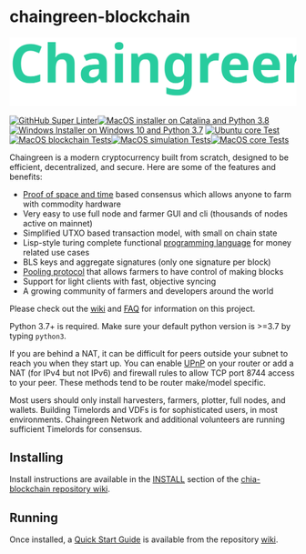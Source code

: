 # chaingreen-blockchain

![Alt text](./chia_logo.svg)

[![GithHub Super Linter](https://github.com/ChainGreenOrg/chaingreen-blockchain/actions/workflows/super-linter.yml/badge.svg)](https://github.com/ChainGreenOrg/chaingreen-blockchain/actions/workflows/super-linter.yml)[![MacOS installer on Catalina and Python 3.8](https://github.com/ChainGreenOrg/chaingreen-blockchain/actions/workflows/build-macos-installer.yml/badge.svg)](https://github.com/ChainGreenOrg/chaingreen-blockchain/actions/workflows/build-macos-installer.yml)[![Windows Installer on Windows 10 and Python 3.7](https://github.com/ChainGreenOrg/chaingreen-blockchain/actions/workflows/build-windows-installer.yml/badge.svg)](https://github.com/ChainGreenOrg/chaingreen-blockchain/actions/workflows/build-windows-installer.yml)
[![Ubuntu core Test](https://github.com/ChainGreenOrg/chaingreen-blockchain/actions/workflows/build-test-ubuntu-core.yml/badge.svg)](https://github.com/ChainGreenOrg/chaingreen-blockchain/actions/workflows/build-test-ubuntu-core.yml)[![MacOS blockchain Tests](https://github.com/ChainGreenOrg/chaingreen-blockchain/actions/workflows/build-test-macos-blockchain.yml/badge.svg)](https://github.com/ChainGreenOrg/chaingreen-blockchain/actions/workflows/build-test-macos-blockchain.yml)[![MacOS simulation Tests](https://github.com/ChainGreenOrg/chaingreen-blockchain/actions/workflows/build-test-macos-simulation.yml/badge.svg)](https://github.com/ChainGreenOrg/chaingreen-blockchain/actions/workflows/build-test-macos-simulation.yml)[![MacOS core Tests](https://github.com/ChainGreenOrg/chaingreen-blockchain/actions/workflows/build-test-macos-core.yml/badge.svg)](https://github.com/ChainGreenOrg/chaingreen-blockchain/actions/workflows/build-test-macos-core.yml)

Chaingreen is a modern cryptocurrency built from scratch, designed to be efficient, decentralized, and secure. Here are some of the features and benefits:
* [Proof of space and time](https://docs.google.com/document/d/1tmRIb7lgi4QfKkNaxuKOBHRmwbVlGL4f7EsBDr_5xZE/edit) based consensus which allows anyone to farm with commodity hardware
* Very easy to use full node and farmer GUI and cli (thousands of nodes active on mainnet)
* Simplified UTXO based transaction model, with small on chain state
* Lisp-style turing complete functional [programming language](https://chialisp.com/) for money related use cases
* BLS keys and aggregate signatures (only one signature per block)
* [Pooling protocol](https://github.com/Chia-Network/chia-blockchain/wiki/Pooling-User-Guide) that allows farmers to have control of making blocks
* Support for light clients with fast, objective syncing
* A growing community of farmers and developers around the world

Please check out the [wiki](https://github.com/Chia-Network/chia-blockchain/wiki)
and [FAQ](https://github.com/Chia-Network/chia-blockchain/wiki/FAQ) for
information on this project.

Python 3.7+ is required. Make sure your default python version is >=3.7
by typing `python3`.

If you are behind a NAT, it can be difficult for peers outside your subnet to
reach you when they start up. You can enable
[UPnP](https://www.homenethowto.com/ports-and-nat/upnp-automatic-port-forward/)
on your router or add a NAT (for IPv4 but not IPv6) and firewall rules to allow
TCP port 8744 access to your peer.
These methods tend to be router make/model specific.

Most users should only install harvesters, farmers, plotter, full nodes, and wallets.
Building Timelords and VDFs is for sophisticated users, in most environments.
Chaingreen Network and additional volunteers are running sufficient Timelords
for consensus.

## Installing

Install instructions are available in the
[INSTALL](https://github.com/Chia-Network/chia-blockchain/wiki/INSTALL)
section of the
[chia-blockchain repository wiki](https://github.com/Chia-Network/chia-blockchain/wiki).

## Running

Once installed, a
[Quick Start Guide](https://github.com/Chia-Network/chia-blockchain/wiki/Quick-Start-Guide)
is available from the repository
[wiki](https://github.com/Chia-Network/chia-blockchain/wiki).
